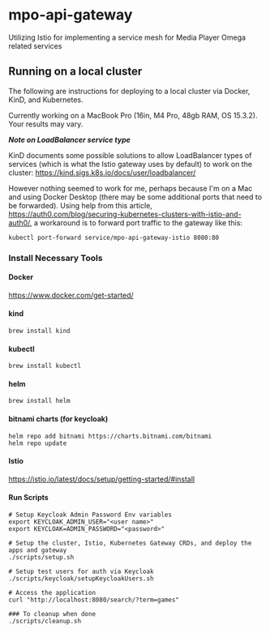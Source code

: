 # mpo-api-gateway
Utilizing Istio for implementing a service mesh for Media Player Omega related services

## Running on a local cluster
The following are instructions for deploying to a local cluster via Docker, KinD, and Kubernetes. 

Currently working on a MacBook Pro (16in, M4 Pro, 48gb RAM, OS 15.3.2). Your results may vary.

***Note on LoadBalancer service type***

KinD documents some possible solutions to allow LoadBalancer types of services (which is what the Istio gateway uses by default) to work on the cluster: https://kind.sigs.k8s.io/docs/user/loadbalancer/

However nothing seemed to work for me, perhaps because I'm on a Mac and using Docker Desktop (there may be some additional ports that need to be forwarded). Using help from this article, https://auth0.com/blog/securing-kubernetes-clusters-with-istio-and-auth0/, a workaround is to forward port traffic to the gateway like this:

`kubectl port-forward service/mpo-api-gateway-istio 8080:80`

### Install Necessary Tools
#### Docker
https://www.docker.com/get-started/

#### kind
`brew install kind`

#### kubectl
`brew install kubectl`

#### helm
`brew install helm`

#### bitnami charts (for keycloak)
```
helm repo add bitnami https://charts.bitnami.com/bitnami  
helm repo update 
```

#### Istio
https://istio.io/latest/docs/setup/getting-started/#install

#### Run Scripts

```
# Setup Keycloak Admin Password Env variables
export KEYCLOAK_ADMIN_USER="<user name>"
export KEYCLOAK=ADMIN_PASSWORD="<password>"

# Setup the cluster, Istio, Kubernetes Gateway CRDs, and deploy the apps and gateway
./scripts/setup.sh

# Setup test users for auth via Keycloak
./scripts/keycloak/setupKeycloakUsers.sh

# Access the application
curl "http://localhost:8080/search/?term=games"

### To cleanup when done
./scripts/cleanup.sh
```